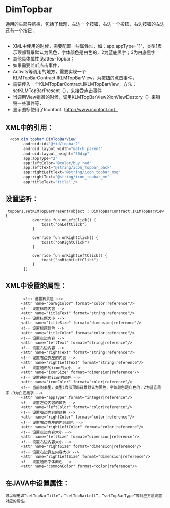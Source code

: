 # DimTopbar
通用的头部导航栏，包括了标题，左边一个按钮，右边一个按钮，右边按钮的左边还有一个按钮；

## 
 * XML中使用的时候，需要配置一些属性址，如：app:appType="1"，类型1表示顶部背景默认为黑色，字体颜色是白色的，2为蓝底黑字；3为白底黑字
 * 其他具体属性见attes-Topbar；
 * 如果需要监听点击事件，
 * Activity等调用的地方，需要实现一个KLMTopBarContract.IKLMTopBarView，为按钮的点击事件，
 * 需要传入一个KLMTopBarContract.IKLMTopBarView，方法：setKLMTopBarPresent（），来接受点击事件
 * 当调用View销毁的时候，调用KLMTopBarView的onViewDestory（）来销毁一些事件等，
 * 显示图标使用了Iconfont（http://www.iconfont.cn）

## XML中的引用：
```java
  <com.dim.topbar.DimTopBarView
        android:id="@+id/topbar2"
        android:layout_width="match_parent"
        android:layout_height="50dip"
        app:appType="2"
        app:leftColor="@color/buy_red"
        app:leftText="@string/icon_topbar_back"
        app:rightLeftText="@string/icon_topbar_msg"
        app:rightText="@string/icon_topbar_me"
        app:titleText="title" />
```

## 设置监听：
```
 topbar1.setKLMTopBarPresent(object : DimTopBarContract.IKLMTopBarView {
            override fun onLeftClick() {
                toast("onLeftClick")
            }

            override fun onRightClick() {
                toast("onRightClick")
            }

            override fun onRightLeftClick() {
                toast("onRightLeftClick")
            }
        })
 ```
 
 ## XML中设置的属性：
 ```
         <!-- 设置背景色 -->
        <attr name="barBgColor" format="color|reference"/>
        <!-- 设置标题内容 -->
        <attr name="titleText" format="string|reference"/>
        <!-- 设置标题大小 -->
        <attr name="titleSize" format="dimension|reference"/>
        <!-- 设置标题颜色 -->
        <attr name="titleColor" format="color|reference"/>
        <!-- 设置左边内容 -->
        <attr name="leftText" format="string|reference"/>
        <!-- 设置右边内容 -->
        <attr name="rightText" format="string|reference"/>
        <!-- 设置右边靠左的内容 -->
        <attr name="rightLeftText" format="string|reference"/>
        <!-- 设置通用的icon的大小 -->
        <attr name="iconSize" format="dimension|reference"/>
        <!-- 设置通用的icon的颜色 -->
        <attr name="iconColor" format="color|reference"/>
        <!-- 当前的类型，类型1表示顶部背景默认为黑色，字体颜色是白色的，2为蓝底黑字；3为白底黑字 -->
        <attr name="appType" format="integer|reference"/>
        <!-- 设置左边内容的颜色 -->
        <attr name="leftColor" format="color|reference"/>
        <!-- 设置右边内容的颜色 -->
        <attr name="rightColor" format="color|reference"/>
        <!-- 设置右边靠左的内容颜色 -->
        <attr name="rightLeftColor" format="color|reference"/>
        <!-- 设置左边内容大小 -->
        <attr name="leftSize" format="dimension|reference"/>
        <!-- 设置右边内容大小 -->
        <attr name="rightSize" format="dimension|reference"/>
        <!-- 设置右边靠左内容大小 -->
        <attr name="rightLeftSize" format="dimension|reference"/>
        <!-- 设置通用字体颜色 -->
        <attr name="commonColor" format="color|reference"/>
 ```
 ## 在JAVA中设置属性：
  ```
  可以调用如“setTopBarTitle”，“setTopBarLeft”，“setTopBarType”等对应方法设置对应的属性。
   ```
